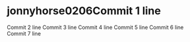 # jonnyhorse0206Commit 1 line
Commit 2 line
Commit 3 line
Commit 4 line
Commit 5 line
Commit 6 line
Commit 7 line
